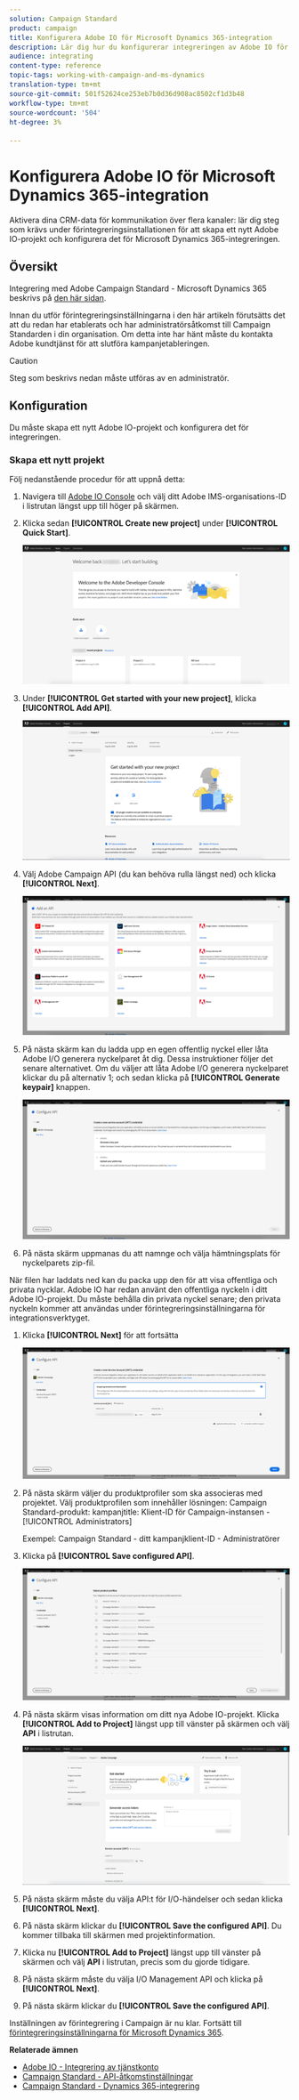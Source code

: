 ```yaml
---
solution: Campaign Standard
product: campaign
title: Konfigurera Adobe IO för Microsoft Dynamics 365-integration
description: Lär dig hur du konfigurerar integreringen av Adobe IO för Microsoft Dynamics 365.
audience: integrating
content-type: reference
topic-tags: working-with-campaign-and-ms-dynamics
translation-type: tm+mt
source-git-commit: 501f52624ce253eb7b0d36d908ac8502cf1d3b48
workflow-type: tm+mt
source-wordcount: '504'
ht-degree: 3%

---
```



# Konfigurera Adobe IO för Microsoft Dynamics 365-integration

Aktivera dina CRM-data för kommunikation över flera kanaler: lär dig steg som krävs under förintegreringsinstallationen för att skapa ett nytt Adobe IO-projekt och konfigurera det för Microsoft Dynamics 365-integreringen.

## Översikt

Integrering med Adobe Campaign Standard - Microsoft Dynamics 365 beskrivs på [den här sidan](../../integrating/using/working-with-campaign-standard-and-microsoft-dynamics-365.md).

Innan du utför förintegreringsinställningarna i den här artikeln förutsätts det att du redan har etablerats och har administratörsåtkomst till Campaign Standarden i din organisation.  Om detta inte har hänt måste du kontakta Adobe kundtjänst för att slutföra kampanjetableringen.

>[!CAUTION]
>
>Steg som beskrivs nedan måste utföras av en administratör.

## Konfiguration

Du måste skapa ett nytt Adobe IO-projekt och konfigurera det för integreringen.

### Skapa ett nytt projekt

Följ nedanstående procedur för att uppnå detta:

1. Navigera till [Adobe IO Console](https://console.adobe.io/home#) och välj ditt Adobe IMS-organisations-ID i listrutan längst upp till höger på skärmen.

1. Klicka sedan **[!UICONTROL Create new project]** under **[!UICONTROL Quick Start]**.

   ![](assets/adobeIO1.png)

1. Under **[!UICONTROL Get started with your new project]**, klicka **[!UICONTROL Add API]**.

   ![](assets/adobeIO2.png)

1. Välj Adobe Campaign API (du kan behöva rulla längst ned) och klicka **[!UICONTROL Next]**.

   ![](assets/adobeIO3.png)

1. På nästa skärm kan du ladda upp en egen offentlig nyckel eller låta Adobe I/O generera nyckelparet åt dig. Dessa instruktioner följer det senare alternativet. Om du väljer att låta Adobe I/O generera nyckelparet klickar du på alternativ 1; och sedan klicka på **[!UICONTROL Generate keypair]** knappen.

   ![](assets/adobeIO4.png)

1. På nästa skärm uppmanas du att namnge och välja hämtningsplats för nyckelparets zip-fil.

När filen har laddats ned kan du packa upp den för att visa offentliga och privata nycklar. Adobe IO har redan använt den offentliga nyckeln i ditt Adobe IO-projekt. Du måste behålla din privata nyckel senare; den privata nyckeln kommer att användas under förintegreringsinställningarna för integrationsverktyget.

1. Klicka **[!UICONTROL Next]** för att fortsätta

   ![](assets/adobeIO5.png)

1. På nästa skärm väljer du produktprofiler som ska associeras med projektet. Välj produktprofilen som innehåller lösningen: Campaign Standard-produkt: kampanjtitle: Klient-ID för Campaign-instansen - [!UICONTROL Administrators]

   Exempel: Campaign Standard - ditt kampanjklient-ID - Administratörer

1. Klicka på **[!UICONTROL Save configured API]**.

   ![](assets/adobeIO6.png)

1. På nästa skärm visas information om ditt nya Adobe IO-projekt. Klicka **[!UICONTROL Add to Project]** längst upp till vänster på skärmen och välj **API** i listrutan.

   ![](assets/adobeIO7.png)

1. På nästa skärm måste du välja API:t för I/O-händelser och sedan klicka **[!UICONTROL Next]**.

1. På nästa skärm klickar du **[!UICONTROL Save the configured API]**.  Du kommer tillbaka till skärmen med projektinformation.

1. Klicka nu **[!UICONTROL Add to Project]** längst upp till vänster på skärmen och välj **API** i listrutan, precis som du gjorde tidigare.

1. På nästa skärm måste du välja I/O Management API och klicka på **[!UICONTROL Next]**.

1. På nästa skärm klickar du **[!UICONTROL Save the configured API]**.

Inställningen av förintegrering i Campaign är nu klar.  Fortsätt till [förintegreringsinställningarna för Microsoft Dynamics 365](../../integrating/using/configure-microsoft-dynamics-365-for-campaign-integration.md).

**Relaterade ämnen**

* [Adobe IO - Integrering av tjänstkonto](https://www.adobe.io/authentication/auth-methods.html#!AdobeDocs/adobeio-auth/master/AuthenticationOverview/ServiceAccountIntegration.md)
* [Campaign Standard - API-åtkomstinställningar](../../api/using/setting-up-api-access.md)
* [Campaign Standard - Dynamics 365-integrering](../../integrating/using/configure-microsoft-dynamics-365-for-campaign-integration.md)